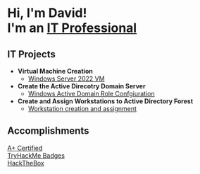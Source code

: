 <h1>Hi, I'm David! <br/>I'm an <a href="https://linkedin">IT Professional</a>

<h2> IT Projects</h2>
  
- <b>Virtual Machine Creation</b>
  - [Windows Server 2022 VM](https://github.com/manofmartin/WindowsServerVM)
- <b>Create the Active Direcotry Domain Server</b>
  - [Windows Active Domain Role Confgiuration](https://github.com/manofmartin/ActiveDirecortyDomainServer)
- <b>Create and Assign Workstations to Active Directory Forest</b>
  - [Workstation creation and assignment](https://github.com/manofmartin/Workstationcreationandassignment/)


<h2>Accomplishments</h2>

[A+ Certified](https://www.credly.com/badges/55585e62-bb7a-4283-9b7d-ecc2cb8c3c6c/public_url)<br/>
[TryHackMe Badges](https://tryhackme.com/p/manofmartin)<br/>
[HackTheBox](https://academy.hackthebox.com/achievement/badge/33301500-75dd-11ef-864f-bea50ffe6cb4)

[linkedin]: https://linkedin.com/in/
<!--
**joshmadakor1/joshmadakor1** is a ✨ _special_ ✨ repository because its `README.md` (this file) appears on your GitHub profile.

Here are some ideas to get you started:

- 🔭 I’m currently working on ...
- 🌱 I’m currently learning ...
- 👯 I’m looking to collaborate on ...
- 🤔 I’m looking for help with ...
- 💬 Ask me about ...
- 📫 How to reach me: ...
- 😄 Pronouns: ...
- ⚡ Fun fact: ...
-->
